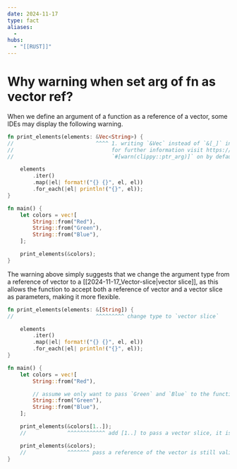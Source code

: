 ```yaml
---
date: 2024-11-17
type: fact
aliases:
  -
hubs:
  - "[[RUST]]"
---
```


# Why warning when set arg of fn as vector ref?

When we define an argument of a function as a reference of a vector, some IDEs may display the following warning.

```rust
fn print_elements(elements: &Vec<String>) {
//                          ^^^^ 1. writing `&Vec` instead of `&[_]` involves a new object where a slice will do
//                               for further information visit https://rust-lang.github.io/rust-clippy/master/index.html#ptr_arg
//                               `#[warn(clippy::ptr_arg)]` on by default [ptr_arg]

    elements
        .iter()
        .map(|el| format!("{} {}", el, el))
        .for_each(|el| println!("{}", el));
}

fn main() {
    let colors = vec![
        String::from("Red"),
        String::from("Green"),
        String::from("Blue"),
    ];

    print_elements(&colors);
}

```

The warning above simply suggests that we change the argument type from a reference of vector to a [[2024-11-17_Vector-slice|vector slice]], as this allows the function to accept both a reference of vector and a vector slice as parameters, making it more flexible.


```rust
fn print_elements(elements: &[String]) {
//                          ^^^^^^^^^ change type to `vector slice`

    elements
        .iter()
        .map(|el| format!("{} {}", el, el))
        .for_each(|el| println!("{}", el));
}

fn main() {
    let colors = vec![
        String::from("Red"),

        // assume we only want to pass `Green` and `Blue` to the function and no ownership transfer
        String::from("Green"),
        String::from("Blue"),
    ];

    print_elements(&colors[1..]);
    //             ^^^^^^^^^^^^ add [1..] to pass a vector slice, it is portion of the vector and it's also reference

    print_elements(&colors);
    //             ^^^^^^^ pass a reference of the vector is still valid
}

```
